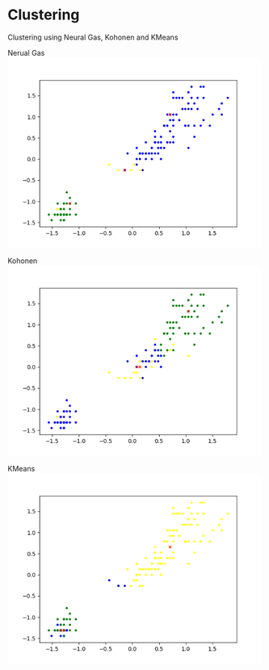# Clustering
Clustering using Neural Gas, Kohonen and KMeans

Nerual Gas
![](neuralgas.gif)

Kohonen
![](kohonen.gif)

KMeans
![](kmeans.gif)
